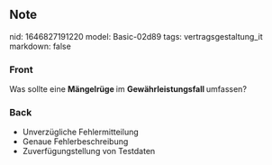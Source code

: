 ## Note
nid: 1646827191220
model: Basic-02d89
tags: vertragsgestaltung_it
markdown: false

### Front
Was sollte eine <b>Mängelrüge </b>im <b>Gewährleistungsfall </b>umfassen?

### Back
<ul><li>Unverzügliche Fehlermitteilung</li><li>Genaue Fehlerbeschreibung</li><li>Zuverfügungstellung von Testdaten</li></ul>
